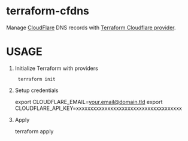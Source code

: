 # terraform-cfdns

Manage [CloudFlare](https://www.cloudflare.com/) DNS records with [Terraform Cloudflare provider](https://registry.terraform.io/providers/cloudflare/cloudflare/latest/docs).

# USAGE

1. Initialize Terraform with providers

        terraform init
        
2. Setup credentials

    export CLOUDFLARE_EMAIL=your.email@domain.tld
    export CLOUDFLARE_API_KEY=xxxxxxxxxxxxxxxxxxxxxxxxxxxxxxxxxxxxx

3. Apply

      terraform apply
